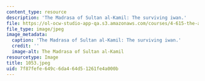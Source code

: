 ```yaml
---
content_type: resource
description: 'The Madrasa of Sultan al-Kamil: The surviving iwan.'
file: https://ol-ocw-studio-app-qa.s3.amazonaws.com/courses/4-615-the-architecture-of-cairo-spring-2002/7f87fefe649c6da464d51261fe4a000b_1053.jpeg
file_type: image/jpeg
image_metadata:
  caption: 'The Madrasa of Sultan al-Kamil: The surviving iwan.'
  credit: ''
  image-alt: The Madrasa of Sultan al-Kamil
resourcetype: Image
title: 1053.jpeg
uid: 7f87fefe-649c-6da4-64d5-1261fe4a000b
---
```

